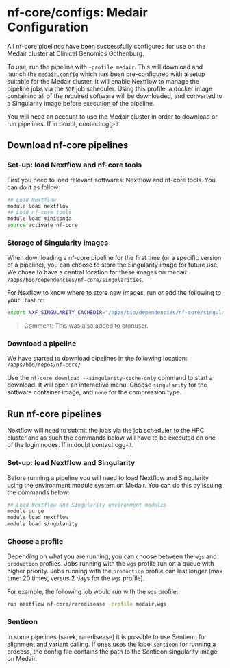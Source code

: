 # nf-core/configs: Medair Configuration

All nf-core pipelines have been successfully configured for use on the Medair cluster at Clinical Genomics Gothenburg.

To use, run the pipeline with `-profile medair`. This will download and launch the [`medair.config`](../conf/medair.config) which has been pre-configured with a setup suitable for the Medair cluster.
It will enable Nextflow to manage the pipeline jobs via the `SGE` job scheduler.
Using this profile, a docker image containing all of the required software will be downloaded, and converted to a Singularity image before execution of the pipeline.

You will need an account to use the Medair cluster in order to download or run pipelines. If in doubt, contact cgg-it.

## Download nf-core pipelines

### Set-up: load Nextflow and nf-core tools

First you need to load relevant softwares: Nextflow and nf-core tools. You can do it as follow:

```bash
## Load Nextflow
module load nextflow
## Load nf-core tools
module load miniconda
source activate nf-core
```

### Storage of Singularity images

When downloading a nf-core pipeline for the first time (or a specific version of a pipeline), you can choose to store the Singularity image for future use. We chose to have a central location for these images on medair: `/apps/bio/dependencies/nf-core/singularities`.

For Nexflow to know where to store new images, run or add the following to your `.bashrc`:

```bash
export NXF_SINGULARITY_CACHEDIR="/apps/bio/dependencies/nf-core/singularities"
```

> Comment: This was also added to cronuser.

### Download a pipeline

We have started to download pipelines in the following location: `/apps/bio/repos/nf-core/`

Use the `nf-core download --singularity-cache-only` command to start a download. It will open an interactive menu. Choose `singularity` for the software container image, and `none` for the compression type.

## Run nf-core pipelines

Nextflow will need to submit the jobs via the job scheduler to the HPC cluster and as such the commands below will have to be executed on one of the login nodes. If in doubt contact cgg-it.

### Set-up: load Nextflow and Singularity

Before running a pipeline you will need to load Nextflow and Singularity using the environment module system on Medair. You can do this by issuing the commands below:

```bash
## Load Nextflow and Singularity environment modules
module purge
module load nextflow
module load singularity
```

### Choose a profile

Depending on what you are running, you can choose between the `wgs` and `production` profiles. Jobs running with the `wgs` profile run on a queue with higher priority. Jobs running with the `production` profile can last longer (max time: 20 times, versus 2 days for the `wgs` profile).

For example, the following job would run with the `wgs` profile:

```bash
run nextflow nf-core/raredisease -profile medair,wgs
```

### Sentieon

In some pipelines (sarek, raredisease) it is possible to use Sentieon for alignment and variant calling. If ones uses the label `sentieon` for running a process, the config file contains the path to the Sentieon singularity image on Medair.

